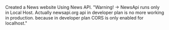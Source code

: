 Created a News website Using News API.
"Warning! -> NewsApi runs only in Local Host. Actually newsapi.org api in developer plan is no more working in production. because in developer plan CORS is only enabled for localhost."
